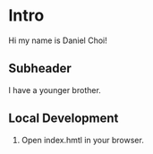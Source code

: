 # Intro

Hi my name is Daniel Choi!

## Subheader

I have a younger brother.


## Local Development

1. Open index.hmtl in your browser.
